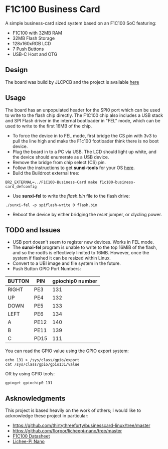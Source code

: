 # F1C100 Business Card

A simple business-card sized system based on an F1C100 SoC featuring:
* F1C100 with 32MB RAM
* 32MB Flash Storage
* 128x160xRGB LCD
* 7 Push Buttons
* USB-C Host and OTG

## Design
The board was build by JLCPCB and the project is available [here](https://oshwlab.com/tommy_tom2000/f1c100-business-card)

## Usage
The board has an unpopulated header for the SPI0 port which can be used to write to the flash chip directly. The F1C100 chip also includes a USB stack and SPI Flash driver in the internal bootloader in "FEL" mode, which can be used to write to the first 16MB of the chip.
* To force the device in to FEL mode, first bridge the CS pin with 3v3 to pull the line high and make the F1c100 footloader think there is no boot device.
* Plug the board in to a PC via USB. The LCD should light up white, and the device should enumerate as a USB device.
* Remove the bridge from chip select (CS) pin.
* Follow the instructions to get **sunxi-tools** for your OS [here](https://linux-sunxi.org/FEL).
* Build the Buildroot external tree:
```
BR2_EXTERNAL=../F1C100-Business-Card make f1c100-business-card_defconfig
```
* Use **sunxi-fel** to write the *flash.bin* file to the flash drive:
```
./sunxi-fel -p spiflash-write 0 flash.bin
```
* Reboot the device by either bridging the *reset* jumper, or clycling power.

## TODO and Issues
* USB port doesn't seem to register new devices. Works in FEL mode.
* The **sunxi-fel** program is unable to write to the top 16MiB of the flash, and so the rootfs is effectively limited to 16MB. However, once the system if flashed it can be resized within Linux.
* Convert to a UBI image and file system in the future.
* Push Button GPIO Port Numbers:
  
| BUTTON | PIN     | gpiochip0 number |
|--------|---------|------------------|
| RIGHT | PE3  | 131 |
| UP    | PE4  | 132 |
| DOWN  | PE5  | 133 |
| LEFT  | PE6  | 134 |
| A     | PE12 | 140 |
| B     | PE11 | 139 |
| C     | PD15 | 111 |
  
You can read the GPIO value using the GPIO export system:
```
echo 131 > /sys/class/gpio/export
cat /sys/class/gpio/gpio131/value
```
OR by using GPIO tools:
```
gpioget gpiochip0 131
```

## Asknowledgments
This project is based heavily on the work of others; I would like to acknowledge these project in particular:
* https://github.com/thirtythreeforty/businesscard-linux/tree/master
* https://github.com/florpor/licheepi-nano/tree/master
* [F1C100 Datasheet](https://whycan.com/files/members/3/F1C100s_Datasheet_V1_0.pdf)
* [Lichee-Pi Nano](https://wiki.sipeed.com/hardware/en/lichee/Nano/Nano.html) 